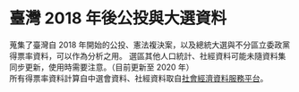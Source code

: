 # 臺灣 2018 年後公投與大選資料
蒐集了臺灣自 2018 年開始的公投、憲法複決案，以及總統大選與不分區立委政黨得票率資料，可以作為分析之用。
選區其他人口統計、社經資料可能未隨資料集同步更新，使用時需要注意。（目前更新至 2020 年）\
所有得票率資料計算自中選會資料、社經資料取自[社會經濟資料服務平台](https://segis.moi.gov.tw/STAT/Web/Platform/QueryInterface/STAT_QueryTopProduct.aspx)。
